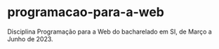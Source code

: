 # programacao-para-a-web
Disciplina Programação para a Web do bacharelado em SI, de Março a Junho de 2023.
